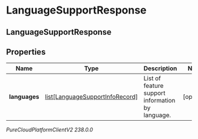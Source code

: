 # LanguageSupportResponse

## LanguageSupportResponse

## Properties

|Name | Type | Description | Notes|
|------------ | ------------- | ------------- | -------------|
| **languages** | [list[LanguageSupportInfoRecord]](LanguageSupportInfoRecord) | List of feature support information by language. | [optional] |



_PureCloudPlatformClientV2 238.0.0_
